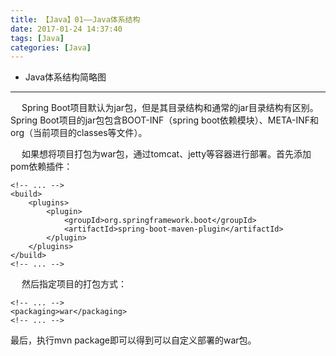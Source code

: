 ```yaml
---
title: 【Java】01——Java体系结构
date: 2017-01-24 14:37:40
tags: [Java]
categories: [Java]
---
```

- Java体系结构简略图
<!-- more -->

--------------------------------

&ensp; &ensp;Spring Boot项目默认为jar包，但是其目录结构和通常的jar目录结构有区别。
Spring Boot项目的jar包包含BOOT-INF（spring boot依赖模块）、META-INF和org（当前项目的classes等文件）。

&ensp; &ensp;如果想将项目打包为war包，通过tomcat、jetty等容器进行部署。首先添加pom依赖插件：

	<!-- ... -->
	<build>
		<plugins>
			<plugin>
				<groupId>org.springframework.boot</groupId>
				<artifactId>spring-boot-maven-plugin</artifactId>
			</plugin>
		</plugins>
	</build>
	<!-- ... -->

&ensp; &ensp;然后指定项目的打包方式：
	
	<!-- ... -->
    <packaging>war</packaging>
    <!-- ... -->

最后，执行mvn package即可以得到可以自定义部署的war包。